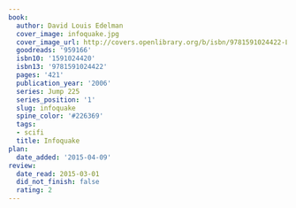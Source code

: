 ```yaml
---
book:
  author: David Louis Edelman
  cover_image: infoquake.jpg
  cover_image_url: http://covers.openlibrary.org/b/isbn/9781591024422-L.jpg
  goodreads: '959166'
  isbn10: '1591024420'
  isbn13: '9781591024422'
  pages: '421'
  publication_year: '2006'
  series: Jump 225
  series_position: '1'
  slug: infoquake
  spine_color: '#226369'
  tags:
  - scifi
  title: Infoquake
plan:
  date_added: '2015-04-09'
review:
  date_read: 2015-03-01
  did_not_finish: false
  rating: 2
---
```

